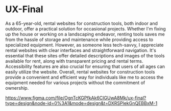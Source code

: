 # UX-Final

As a 65-year-old, rental websites for construction tools, both indoor and outdoor, offer a practical solution for occasional projects. Whether I'm fixing up the house or working on a landscaping endeavor, renting tools saves me from the hassle of storage and maintenance while providing access to specialized equipment. However, as someone less tech-savvy, I appreciate rental websites with clear interfaces and straightforward navigation. It's essential that these sites offer detailed descriptions and images of the tools available for rent, along with transparent pricing and rental terms. Accessibility features are also crucial for ensuring that users of all ages can easily utilize the website. Overall, rental websites for construction tools provide a convenient and efficient way for individuals like me to access the equipment needed for various projects without the commitment of ownership.

https://www.figma.com/file/OgnTcKGPfkAk6CIGUwA8Mk/ux-final?type=design&node-id=0%3A1&mode=design&t=DXRSPlekGnQEBBxM-1
